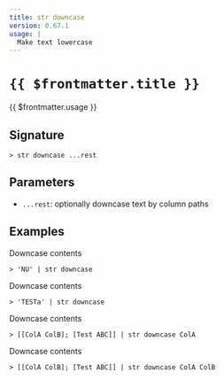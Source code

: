 ```yaml
---
title: str downcase
version: 0.67.1
usage: |
  Make text lowercase
---
```


# <code>{{ $frontmatter.title }}</code>

<div style='white-space: pre-wrap;'>{{ $frontmatter.usage }}</div>

## Signature

```> str downcase ...rest```

## Parameters

 -  `...rest`: optionally downcase text by column paths

## Examples

Downcase contents
```shell
> 'NU' | str downcase
```

Downcase contents
```shell
> 'TESTa' | str downcase
```

Downcase contents
```shell
> [[ColA ColB]; [Test ABC]] | str downcase ColA
```

Downcase contents
```shell
> [[ColA ColB]; [Test ABC]] | str downcase ColA ColB
```
